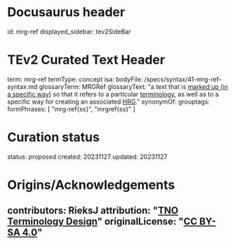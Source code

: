 # Docusaurus header
id: mrg-ref
displayed_sidebar: tev2SideBar
# TEv2 Curated Text Header
term: mrg-ref
termType: concept
isa:
bodyFile: /specs/syntax/41-mrg-ref-syntax.md
glossaryTerm: MRGRef
glossaryText: "a text that is [marked up (in a specific way)](/docs/specs/syntax/mrg-ref-syntax) so that it refers to a particular [terminology](@), as well as to a specific way for creating an associated [HRG](@)."
synonymOf:
grouptags:
formPhrases: [ "mrg-ref{ss}", "mrgref{ss}" ]
# Curation status
status: proposed
created: 20231127
updated: 20231127
# Origins/Acknowledgements
contributors: RieksJ
attribution: "[TNO Terminology Design](https://tno-terminology-design.github.io/tev2-specifications/docs)"
originalLicense: "[CC BY-SA 4.0](http://creativecommons.org/licenses/by-sa/4.0/?ref=chooser-v1)"
---
